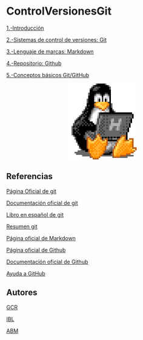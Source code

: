 # ControlVersionesGit

[1.-Introducción](Introduccion.md)

[2.-Sistemas de control de versiones: Git](Control.md)

[3.-Lenguaje de marcas: Markdown](Lenguaje.md)

[4.-Repositorio: Github](Repositorio.md)

[5.-Conceptos básicos Git/GitHub](Conceptos.md)

<p align="center">
  <img src="/img/tux.gif" alt="![economia](/img/tux.gif)"/>
</p>

## Referencias

[Página Oficial de git](https://git-scm.com/)

[Documentación oficial de git](https://git-scm.com/docs)

[Libro en español de git](https://git-scm.com/book/es/v2)

[Resumen git](https://training.github.com/downloads/es_ES/github-git-cheat-sheet/)

[Página oficial de Markdown](https://markdown.es/)

[Página oficial de Github](https://github.com/)

[Documentación oficial de Github](https://docs.github.com/es)

[Ayuda a GitHub](https://support.github.com/)

## Autores

[GCR](https://github.com/Guille98-ASIR)

[IBL](https://github.com/IvanBL8)

[ABM](https://github.com/PolloperaSativo)
